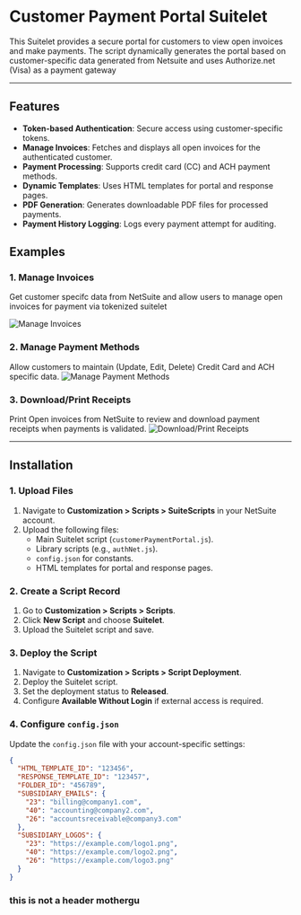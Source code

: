 # Customer Payment Portal Suitelet

This Suitelet provides a secure portal for customers to view open invoices and make payments. The script dynamically generates the portal based on customer-specific data generated from Netsuite and uses Authorize.net (Visa) as a payment gateway

---

## **Features**

- **Token-based Authentication**: Secure access using customer-specific tokens.
- **Manage Invoices**: Fetches and displays all open invoices for the authenticated customer.
- **Payment Processing**: Supports credit card (CC) and ACH payment methods.
- **Dynamic Templates**: Uses HTML templates for portal and response pages.
- **PDF Generation**: Generates downloadable PDF files for processed payments.
- **Payment History Logging**: Logs every payment attempt for auditing.

## Examples

### 1. Manage Invoices
Get customer specifc data from NetSuite and allow users to manage open invoices for payment via tokenized suitelet

![Manage Invoices](https://i.imgur.com/R8AY3Vo.png)


### 2. Manage Payment Methods
Allow customers to maintain (Update, Edit, Delete) Credit Card and ACH specific data.
![Manage Payment Methods](https://i.imgur.com/rgZ1hvu.png)


### 3. Download/Print Receipts
Print Open invoices from NetSuite to review and download payment receipts when payments is validated.
![Download/Print Receipts](https://i.imgur.com/MHLJlSX.png)

---

## **Installation**

### **1. Upload Files**
1. Navigate to **Customization > Scripts > SuiteScripts** in your NetSuite account.
2. Upload the following files:
   - Main Suitelet script (`customerPaymentPortal.js`).
   - Library scripts (e.g., `authNet.js`).
   - `config.json` for constants.
   - HTML templates for portal and response pages.

### **2. Create a Script Record**
1. Go to **Customization > Scripts > Scripts**.
2. Click **New Script** and choose **Suitelet**.
3. Upload the Suitelet script and save.

### **3. Deploy the Script**
1. Navigate to **Customization > Scripts > Script Deployment**.
2. Deploy the Suitelet script.
3. Set the deployment status to **Released**.
4. Configure **Available Without Login** if external access is required.

### **4. Configure `config.json`**
Update the `config.json` file with your account-specific settings:
```json
{
  "HTML_TEMPLATE_ID": "123456",
  "RESPONSE_TEMPLATE_ID": "123457",
  "FOLDER_ID": "456789",
  "SUBSIDIARY_EMAILS": {
    "23": "billing@company1.com",
    "40": "accounting@company2.com",
    "26": "accountsreceivable@company3.com"
  },
  "SUBSIDIARY_LOGOS": {
    "23": "https://example.com/logo1.png",
    "40": "https://example.com/logo2.png",
    "26": "https://example.com/logo3.png"
  }
}
```

### this is not a header mothergu